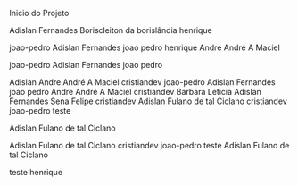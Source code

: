Inicio do Projeto 

Adislan Fernandes
Boriscleiton da borislândia
 henrique

joao-pedro
Adislan Fernandes joao pedro
henrique
Andre
André A Maciel

joao-pedro
Adislan Fernandes joao pedro

Adislan
Andre
André A Maciel
cristiandev
joao-pedro
Adislan Fernandes joao pedro
Andre
André A Maciel
cristiandev
Barbara Leticia
Adislan Fernandes Sena
Felipe
cristiandev
Adislan
Fulano de tal
Ciclano
cristiandev
joao-pedro
 teste

 Adislan
Fulano de tal
Ciclano

 Adislan
Fulano de tal
Ciclano
cristiandev
joao-pedro
 teste
 Adislan
Fulano de tal
Ciclano

 teste
 henrique




